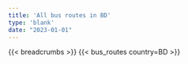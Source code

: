 ```yaml
---
title: 'All bus routes in BD'
type: 'blank'
date: "2023-01-01"
---
```


{{< breadcrumbs >}}
{{< bus_routes country=BD >}}
